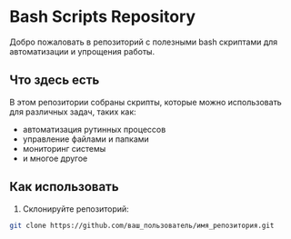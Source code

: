 # Bash Scripts Repository

Добро пожаловать в репозиторий с полезными bash скриптами для автоматизации и упрощения работы.

## Что здесь есть

В этом репозитории собраны скрипты, которые можно использовать для различных задач, таких как:

- автоматизация рутинных процессов
- управление файлами и папками
- мониторинг системы
- и многое другое

## Как использовать

1. Склонируйте репозиторий:
```bash
git clone https://github.com/ваш_пользователь/имя_репозитория.git
